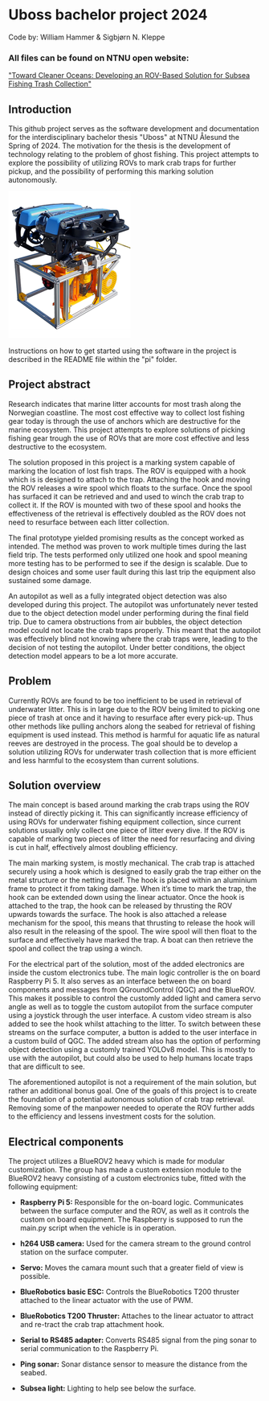 # Uboss bachelor project 2024
Code by: William Hammer & Sigbjørn N. Kleppe  

### All files can be found on NTNU open website:  
["Toward Cleaner Oceans: Developing an ROV-Based Solution for Subsea Fishing Trash Collection"](https://hdl.handle.net/11250/3139938)



## Introduction
This github project serves as the software development and documentation for the interdisciplinary bachelor thesis
"Uboss" at NTNU Ålesund the Spring of 2024. The motivation for the thesis is the development of technology relating to the problem of
ghost fishing. This project attempts to explore the possibility of utilizing ROVs to mark crab traps for further pickup,
and the possibility of performing this marking solution autonomously.

![The final product](pi/images/rovOnExtenderModule.png)

Instructions on how to get started using the software in the project is described in the README file within the
"pi" folder.



## Project abstract

Research indicates that marine litter accounts for most trash along the Norwegian coastline. The
most cost effective way to collect lost fishing gear today is through the use of anchors which are
destructive for the marine ecosystem. This project attempts to explore solutions of picking fishing
gear trough the use of ROVs that are more cost effective and less destructive to the ecosystem.

The solution proposed in this project is a marking system capable of marking the location of lost
fish traps. The ROV is equipped with a hook which is is designed to attach to the trap. Attaching
the hook and moving the ROV releases a wire spool which floats to the surface. Once the spool
has surfaced it can be retrieved and and used to winch the crab trap to collect it. If the ROV is
mounted with two of these spool and hooks the effectiveness of the retrieval is effectively doubled
as the ROV does not need to resurface between each litter collection.

The final prototype yielded promising results as the concept worked as intended. The method was
proven to work multiple times during the last field trip. The tests performed only utilized one
hook and spool meaning more testing has to be performed to see if the design is scalable. Due to
design choices and some user fault during this last trip the equipment also sustained some damage.

An autopilot as well as a fully integrated object detection was also developed during this project.
The autopilot was unfortunately never tested due to the object detection model under performing
during the final field trip. Due to camera obstructions from air bubbles, the object detection model
could not locate the crab traps properly. This meant that the autopilot was effectively blind not
knowing where the crab traps were, leading to the decision of not testing the autopilot. Under
better conditions, the object detection model appears to be a lot more accurate.

## Problem
Currently ROVs are found to be too inefficient to be used in retrieval of underwater litter.
This is in large due to the ROV being limited to picking one piece of trash at once and it having
to resurface after every pick-up. Thus other methods like pulling anchors along the seabed for
retrieval of fishing equipment is used instead. This method is harmful for aquatic life as natural
reeves are destroyed in the process. The goal should be to develop a solution utilizing ROVs for
underwater trash collection that is more efficient and less harmful to the ecosystem than current
solutions.


## Solution overview

The main concept is based around marking the crab traps using the ROV instead of directly
picking it. This can significantly increase efficiency of using ROVs for underwater fishing equipment
collection, since current solutions usually only collect one piece of litter every dive. If the ROV is
capable of marking two pieces of litter the need for resurfacing and diving is cut in half, effectively
almost doubling efficiency.

The main marking system, is mostly mechanical. The crab trap is attached securely using a hook
which is designed to easily grab the trap either on the metal structure or the netting itself. The
hook is placed within an aluminium frame to protect it from taking damage. When it’s time to
mark the trap, the hook can be extended down using the linear actuator. Once the hook is attached
to the trap, the hook can be released by thrusting the ROV upwards towards the surface. The
hook is also attached a release mechanism for the spool, this means that thrusting to release the
hook will also result in the releasing of the spool. The wire spool will then float to the surface and
effectively have marked the trap. A boat can then retrieve the spool and collect the trap using a
winch.

For the electrical part of the solution, most of the added electronics are inside the custom electronics
tube. The main logic controller is the on board Raspberry Pi 5. It also serves as an interface
between the on board components and messages from QGroundControl (QGC) and the BlueROV.
This makes it possible to control the customly added light and camera servo angle as well as to
toggle the custom autopilot from the surface computer using a joystick through the user interface.
A custom video stream is also added to see the hook whilst attaching to the litter. To switch
between these streams on the surface computer, a button is added to the user interface in a custom
build of QGC. The added stream also has the option of performing object detection using a
customly trained YOLOv8 model. This is mostly to use with the autopilot, but could also be used
to help humans locate traps that are difficult to see.

The aforementioned autopilot is not a requirement of the main solution, but rather an additional
bonus goal. One of the goals of this project is to create the foundation of a potential autonomous
solution of crab trap retrieval. Removing some of the manpower needed to operate the ROV further
adds to the efficiency and lessens investment costs for the solution.


## Electrical components

The project utilizes a BlueROV2 heavy which is made for modular customization. The group has made a custom extension
module to the BlueROV2 heavy consisting of a custom electronics tube, fitted with the following equipment:

* **Raspberry Pi 5:** Responsible for the on-board logic. Communicates between the surface computer and the ROV, as well as
  it controls the custom on board equipment. The Raspberry is supposed to run the main.py script when the
  vehicle is in operation.

* **h264 USB camera:** Used for the camera stream to the ground control station on the surface computer.

* **Servo:** Moves the camara mount such that a greater field of view is possible.

* **BlueRobotics basic ESC:** Controls the BlueRobotics T200 thruster attached to the linear actuator with the use of PWM.

* **BlueRobotics T200 Thruster:** Attaches to the linear actuator to attract and re-tract the crab trap attachment hook.

* **Serial to RS485 adapter:** Converts RS485 signal from the ping sonar to serial communication to the Raspberry Pi.

* **Ping sonar:** Sonar distance sensor to measure the distance from the seabed.

* **Subsea light:** Lighting to help see below the surface. 

























